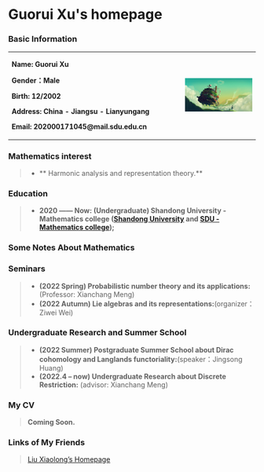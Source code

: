 # Guorui Xu's homepage

### Basic Information

<table border="0">
  <tr>
    <td width="70%">
      <p><b>  Name: Guorui Xu </b></p>
      <p><b>  Gender：Male </b></p>   
      <p><b>Birth: 12/2002 </b></p>
      <p><b>  Address: China - Jiangsu - Lianyungang </b></p>
      <p><b>  Email: 202000171045@mail.sdu.edu.cn </b></p>
    </td>
    <td width="30%">
      <img src="image.jpg" width="100%"> 
    </td>
  </tr>
</table>

### Mathematics interest
> + ** Harmonic analysis and representation theory.**

### Education

> + **2020 —— Now: (Undergraduate) Shandong University - Mathematics college ([Shandong University](https://www.sdu.edu.cn/) and [SDU - Mathematics college](https://www.math.sdu.edu.cn/));**


### Some Notes About Mathematics

### Seminars
> + **(2022 Spring) Probabilistic number theory and its applications:**(Professor: Xianchang Meng)
> + **(2022 Autumn) Lie algebras and its representations:**(organizer：Ziwei Wei)

### Undergraduate Research and Summer School
> + **(2022 Summer) Postgraduate Summer School about Dirac cohomology and Langlands functoriality:**(speaker：Jingsong Huang)
> + **(2022.4 – now) Undergraduate Research about Discrete Restriction:** (advisor: Xianchang Meng) 

### My CV
> **Coming Soon.**

### Links of My Friends
> [Liu Xiaolong’s Homepage]([(https://dvlxlwz.github.io/)])

